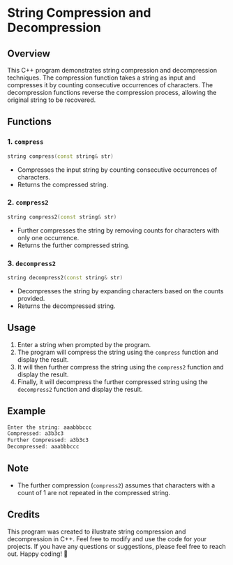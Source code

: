 # String Compression and Decompression

## Overview

This C++ program demonstrates string compression and decompression techniques. The compression function takes a string as input and compresses it by counting consecutive occurrences of characters. The decompression functions reverse the compression process, allowing the original string to be recovered.

## Functions

### 1. `compress`

```cpp
string compress(const string& str)
```

- Compresses the input string by counting consecutive occurrences of characters.
- Returns the compressed string.

### 2. `compress2`

```cpp
string compress2(const string& str)
```

- Further compresses the string by removing counts for characters with only one occurrence.
- Returns the further compressed string.

### 3. `decompress2`

```cpp
string decompress2(const string& str)
```

- Decompresses the string by expanding characters based on the counts provided.
- Returns the decompressed string.

## Usage

1. Enter a string when prompted by the program.
2. The program will compress the string using the `compress` function and display the result.
3. It will then further compress the string using the `compress2` function and display the result.
4. Finally, it will decompress the further compressed string using the `decompress2` function and display the result.

## Example

```cpp
Enter the string: aaabbbccc
Compressed: a3b3c3
Further Compressed: a3b3c3
Decompressed: aaabbbccc
```

## Note

- The further compression (`compress2`) assumes that characters with a count of 1 are not repeated in the compressed string.

## Credits

This program was created to illustrate string compression and decompression in C++. Feel free to modify and use the code for your projects. If you have any questions or suggestions, please feel free to reach out. Happy coding! 🚀
